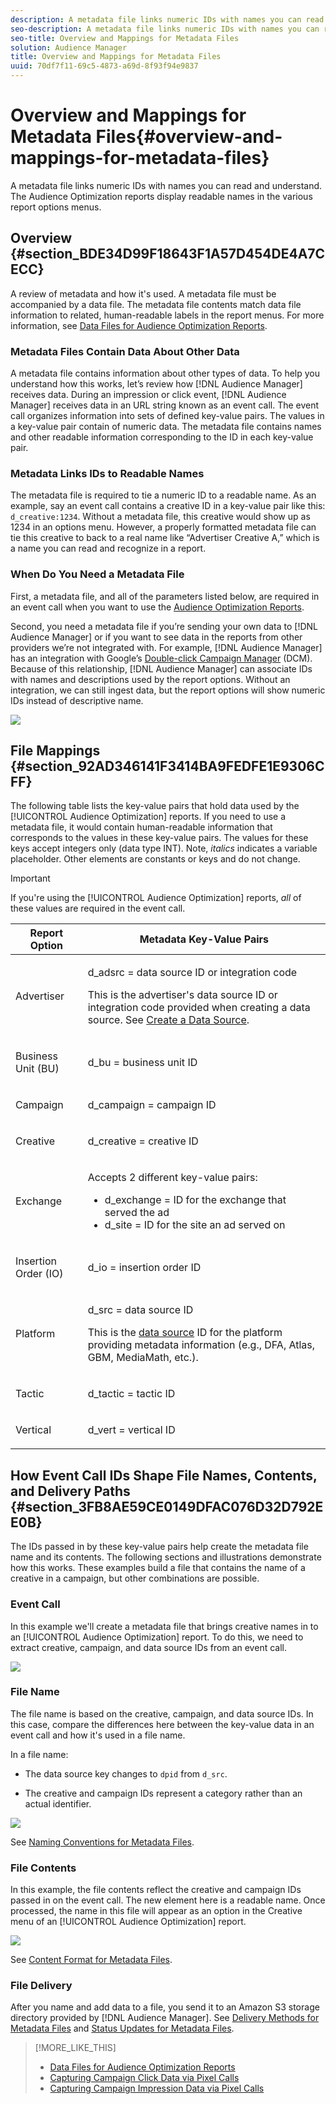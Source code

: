 ```yaml
---
description: A metadata file links numeric IDs with names you can read and understand. The Audience Optimization reports display readable names in the various report options menus.
seo-description: A metadata file links numeric IDs with names you can read and understand. The Audience Optimization reports display readable names in the various report options menus.
seo-title: Overview and Mappings for Metadata Files
solution: Audience Manager
title: Overview and Mappings for Metadata Files
uuid: 70df7f11-69c5-4873-a69d-8f93f94e9837
---
```


# Overview and Mappings for Metadata Files{#overview-and-mappings-for-metadata-files}

A metadata file links numeric IDs with names you can read and understand. The Audience Optimization reports display readable names in the various report options menus.

## Overview {#section_BDE34D99F18643F1A57D454DE4A7CECC}

A review of metadata and how it's used. A metadata file must be accompanied by a data file. The metadata file contents match data file information to related, human-readable labels in the report menus. For more information, see [Data Files for Audience Optimization Reports](../../../reporting/audience-optimization-reports/metadata-files-intro/datafiles-intro.md#concept_76D2C04AA9904203BDC74E4D38D86C89).

### Metadata Files Contain Data About Other Data

A metadata file contains information about other types of data. To help you understand how this works, let’s review how [!DNL Audience Manager] receives data. During an impression or click event, [!DNL Audience Manager] receives data in an URL string known as an event call. The event call organizes information into sets of defined key-value pairs. The values in a key-value pair contain of numeric data. The metadata file contains names and other readable information corresponding to the ID in each key-value pair.

### Metadata Links IDs to Readable Names

The metadata file is required to tie a numeric ID to a readable name. As an example, say an event call contains a creative ID in a key-value pair like this: `d_creative:1234`. Without a metadata file, this creative would show up as 1234 in an options menu. However, a properly formatted metadata file can tie this creative to back to a real name like “Advertiser Creative A,” which is a name you can read and recognize in a report.

### When Do You Need a Metadata File

First, a metadata file, and all of the parameters listed below, are required in an event call when you want to use the [Audience Optimization Reports](../../../reporting/audience-optimization-reports/audience-optimization-reports.md#concept_D66D2C58493E48BDAFF2F95BBB508946).

Second, you need a metadata file if you’re sending your own data to [!DNL Audience Manager] or if you want to see data in the reports from other providers we’re not integrated with. For example, [!DNL Audience Manager] has an integration with Google’s [Double-click Campaign Manager](../../../reporting/audience-optimization-reports/aor-advertisers/import-dcm.md#task_5BBF62BBAA7D43AFA6DCCF53C6DBEF00) (DCM). Because of this relationship, [!DNL Audience Manager] can associate IDs with names and descriptions used by the report options. Without an integration, we can still ingest data, but the report options will show numeric IDs instead of descriptive name.

![](assets/metadata_menu.png)

## File Mappings {#section_92AD346141F3414BA9FEDFE1E9306CFF}

The following table lists the key-value pairs that hold data used by the [!UICONTROL Audience Optimization] reports. If you need to use a metadata file, it would contain human-readable information that corresponds to the values in these key-value pairs. The values for these keys accept integers only (data type INT). Note, *italics* indicates a variable placeholder. Other elements are constants or keys and do not change.

>[!IMPORTANT]
>
>If you're using the [!UICONTROL Audience Optimization] reports, *all* of these values are required in the event call.

<table id="table_B2C8C493080E449CA71C4EF07D9476BD"> 
 <thead> 
  <tr> 
   <th colname="col1" class="entry"> Report Option </th> 
   <th colname="col2" class="entry"> Metadata Key-Value Pairs </th> 
  </tr> 
 </thead>
 <tbody> 
  <tr> 
   <td colname="col1"> <p>Advertiser </p> </td> 
   <td colname="col2"> <p> <span class="codeph">d_adsrc = <span class="varname"> data source ID or integration code</span></span> </p> <p>This is the advertiser's data source ID or integration code provided when creating a data source. See <a href="../../../features/manage-datasources.md#concept_3B7696B3EC77416492D3B99EBD79EA44"> Create a Data Source</a>. </p> </td> 
  </tr> 
  <tr> 
   <td colname="col1"> <p>Business Unit (BU) </p> </td> 
   <td colname="col2"> <p> <span class="codeph">d_bu = <span class="varname"> business unit ID</span></span> </p> </td> 
  </tr> 
  <tr> 
   <td colname="col1"> <p>Campaign </p> </td> 
   <td colname="col2"> <p> <span class="codeph">d_campaign = <span class="varname"> campaign ID</span></span> </p> </td> 
  </tr> 
  <tr> 
   <td colname="col1"> <p>Creative </p> </td> 
   <td colname="col2"> <p> <span class="codeph">d_creative = <span class="varname"> creative ID</span></span> </p> </td> 
  </tr> 
  <tr> 
   <td colname="col1"> <p>Exchange </p> </td> 
   <td colname="col2"> <p>Accepts 2 different key-value pairs: </p> 
    <ul id="ul_3B3B751A8A134096B0912E81A0983B9D"> 
     <li id="li_57BAC45A7B274AB695945E174A4D8A35"> <span class="codeph">d_exchange = <span class="varname"> ID for the exchange that served the ad</span></span> </li> 
     <li id="li_CCDF00DE59D3451C8EF590DD3E1A806D"> <span class="codeph">d_site = <span class="varname"> ID for the site an ad served on</span></span> </li> 
    </ul> </td> 
  </tr> 
  <tr> 
   <td colname="col1"> <p>Insertion Order (IO) </p> </td> 
   <td colname="col2"> <p> <span class="codeph">d_io = <span class="varname"> insertion order ID</span></span> </p> </td> 
  </tr> 
  <tr> 
   <td colname="col1"> <p>Platform </p> </td> 
   <td colname="col2"> <p> <span class="codeph">d_src = <span class="varname"> data source ID</span></span> </p> <p>This is the <a href="../../../features/datasources-list-and-settings.md#data-sources-list-and-settings"> data source</a> ID for the platform providing metadata information (e.g., DFA, Atlas, GBM, MediaMath, etc.). </p> </td> 
  </tr> 
  <tr> 
   <td colname="col1"> <p>Tactic </p> </td> 
   <td colname="col2"> <p> <span class="codeph">d_tactic = <span class="varname"> tactic ID</span></span> </p> </td> 
  </tr> 
  <tr> 
   <td colname="col1"> <p>Vertical </p> </td> 
   <td colname="col2"> <p> <span class="codeph">d_vert = <span class="varname"> vertical ID</span></span> </p> </td> 
  </tr> 
 </tbody> 
</table>

## How Event Call IDs Shape File Names, Contents, and Delivery Paths {#section_3FB8AE59CE0149DFAC076D32D792EE0B}

The IDs passed in by these key-value pairs help create the metadata file name and its contents. The following sections and illustrations demonstrate how this works. These examples build a file that contains the name of a creative in a campaign, but other combinations are possible.

### Event Call

In this example we'll create a metadata file that brings creative names in to an [!UICONTROL Audience Optimization] report. To do this, we need to extract creative, campaign, and data source IDs from an event call.

![](assets/metadata_file_event.png)

### File Name

The file name is based on the creative, campaign, and data source IDs. In this case, compare the differences here between the key-value data in an event call and how it's used in a file name.

In a file name:

* The data source key changes to `dpid` from `d_src`. 

* The creative and campaign IDs represent a category rather than an actual identifier.

![](assets/metadata_file_name.png)

See [Naming Conventions for Metadata Files](../../../reporting/audience-optimization-reports/metadata-files-intro/metadata-file-names.md#concept_729806531D4547A6B5870BEA199FB4A9).

### File Contents

In this example, the file contents reflect the creative and campaign IDs passed in on the event call. The new element here is a readable name. Once processed, the name in this file will appear as an option in the Creative menu of an [!UICONTROL Audience Optimization] report.

![](assets/metadata_file_contents.png)

See [Content Format for Metadata Files](../../../reporting/audience-optimization-reports/metadata-files-intro/metadata-file-contents.md#concept_5E422498650E40FD9744ABF290750107).

### File Delivery

After you name and add data to a file, you send it to an Amazon S3 storage directory provided by [!DNL Audience Manager]. See [Delivery Methods for Metadata Files](../../../reporting/audience-optimization-reports/metadata-files-intro/metadata-delivery-methods.md#concept_679079B06314446BA34B9F2BE8050D03) and [Status Updates for Metadata Files](../../../reporting/audience-optimization-reports/metadata-files-intro/metadata-update-status.md#concept_B42172A8E6394E889DCF367AA01B4583). 

>[!MORE_LIKE_THIS]
>
>* [Data Files for Audience Optimization Reports](../../../reporting/audience-optimization-reports/metadata-files-intro/datafiles-intro.md#concept_76D2C04AA9904203BDC74E4D38D86C89)
>* [Capturing Campaign Click Data via Pixel Calls](../../../integration/media-data-integration/click-data-pixels.md#concept_E487584D9DBF4D7A8A16B745DAD818CD)
>* [Capturing Campaign Impression Data via Pixel Calls](../../../integration/media-data-integration/impression-data-pixels.md#concept_83852AB68E344D4F8933665C895322C2)

